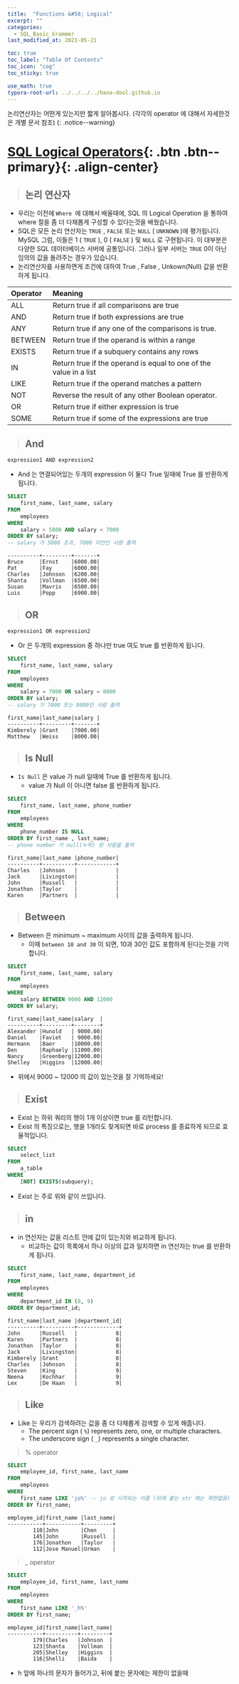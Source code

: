 ```yaml
---
title:  "Functions &#58; Logical"
excerpt: ""
categories:
  - SQL_Basic_Grammer
last_modified_at: 2021-05-21

toc: true
toc_label: "Table Of Contents"
toc_icon: "cog"
toc_sticky: true

use_math: true 
typora-root-url: ../../../../hana-dool.github.io
---
```


논리연산자는 어떤게 있는지만 짧게 알아봅시다. (각각의 operator 에 대해서 자세한것은 개별 문서 참조)
{: .notice--warning}

# [SQL Logical Operators](#link){: .btn .btn--primary}{: .align-center}

> ## 논리 연산자

- 우리는 이전에 `Where `에 대해서 배울때에, SQL 의 Logical Operation 을 통하여 where 절을 좀 더 다채롭게 구성할 수 있다는것을 배웠습니다. 
- SQL은 모든 논리 연산자는 `TRUE` , `FALSE` 또는 `NULL` ( `UNKNOWN` )에 평가됩니다. MySQL 그럼, 이들은 1 ( `TRUE` ), 0 ( `FALSE` ) 및 `NULL` 로 구현됩니다. 이 대부분은 다양한 SQL 데이터베이스 서버에 공통입니다. 그러나 일부 서버는 `TRUE` 0이 아닌 임의의 값을 돌려주는 경우가 있습니다.
- 논리연산자를 사용하면게 조건에 대하여 True , False , Unkown(Null) 값을 반환하게 됩니다.

| **Operator** | **Meaning**                                                  |
| :----------- | :----------------------------------------------------------- |
| ALL          | Return true if all comparisons are true                      |
| AND          | Return true if both expressions are true                     |
| ANY          | Return true if any one of the comparisons is true.           |
| BETWEEN      | Return true if the operand is within a range                 |
| EXISTS       | Return true if a subquery contains any rows                  |
| IN           | Return true if the operand is equal to one of the value in a list |
| LIKE         | Return true if the operand matches a pattern                 |
| NOT          | Reverse the result of any other Boolean operator.            |
| OR           | Return true if either expression is true                     |
| SOME         | Return true if some of the expressions are true              |

> ## And

```
expression1 AND expression2
```

- And 는 연결되어있는 두개의 expression 이 둘다 True 일때에 True 를 반환하게 됩니다. 

```sql
SELECT 
    first_name, last_name, salary
FROM
    employees
WHERE
    salary > 5000 AND salary < 7000
ORDER BY salary;
-- salary 가 5000 초과, 7000 미만인 사람 출력
```

```first_name|last_name|salary |
----------+---------+-------+
Bruce     |Ernst    |6000.00|
Pat       |Fay      |6000.00|
Charles   |Johnson  |6200.00|
Shanta    |Vollman  |6500.00|
Susan     |Mavris   |6500.00|
Luis      |Popp     |6900.00|
```

> ## OR

```
expression1 OR expression2
```

- Or 은 두개의 expression 중 하나만 true 여도 true 를 반환하게 됩니다. 

```sql
SELECT 
    first_name, last_name, salary
FROM
    employees
WHERE
    salary = 7000 OR salary = 8000
ORDER BY salary;
-- salary 가 7000 또는 8000인 사람 출력 
```

```
first_name|last_name|salary |
----------+---------+-------+
Kimberely |Grant    |7000.00|
Matthew   |Weiss    |8000.00|
```

> ## Is Null 

- `Is Null` 은 value 가 null 일때에 True 를 반환하게 됩니다. 
  - value 가 Null 이 아니면 false 를 반환하게 됩니다. 

```sql
SELECT 
    first_name, last_name, phone_number
FROM
    employees
WHERE
    phone_number IS NULL
ORDER BY first_name , last_name;
-- phone number 가 null(누락) 된 사람을 출력
```

```
first_name|last_name |phone_number|
----------+----------+------------+
Charles   |Johnson   |            |
Jack      |Livingston|            |
John      |Russell   |            |
Jonathon  |Taylor    |            |
Karen     |Partners  |            |
```

> ## Between

- Between 은 minimum ~ maximum 사이의 값을 출력하게 됩니다.
  - 이때 `between 10 and 30` 이 되면, 10과 30인 값도 포함하게 된다는것을 기억합니다.

```sql
SELECT 
    first_name, last_name, salary
FROM
    employees
WHERE
    salary BETWEEN 9000 AND 12000
ORDER BY salary;    
```

```
first_name|last_name|salary  |
----------+---------+--------+
Alexander |Hunold   | 9000.00|
Daniel    |Faviet   | 9000.00|
Hermann   |Baer     |10000.00|
Den       |Raphaely |11000.00|
Nancy     |Greenberg|12000.00|
Shelley   |Higgins  |12000.00|
```

- 위에서 9000 ~ 12000 의 값이 있는것을 잘 기억하세요!

> ## Exist

- Exist 는 하위 쿼리의 행이 1개 이상이면 true 를 리턴합니다.
- Exist 의 특징으로는, 행을 1개라도 찾게되면 바로 process 를 종료하게 되므로 효율적입니다.

```sql
SELECT 
    select_list
FROM
    a_table
WHERE
    [NOT] EXISTS(subquery);
```

- Exist 는 주로 위와 같이 쓰입니다.

> ## in

- in 연산자는 값을 리스트 안에 값이 있는지와 비교하게 됩니다.
  - 비교하는 값이 목록에서 하나 이상의 값과 일치하면 in 연산자는 true 를 반환하게 됩니다. 

```sql
SELECT 
    first_name, last_name, department_id
FROM
    employees
WHERE
    department_id IN (8, 9)
ORDER BY department_id;
```

```
first_name|last_name |department_id|
----------+----------+-------------+
John      |Russell   |            8|
Karen     |Partners  |            8|
Jonathon  |Taylor    |            8|
Jack      |Livingston|            8|
Kimberely |Grant     |            8|
Charles   |Johnson   |            8|
Steven    |King      |            9|
Neena     |Kochhar   |            9|
Lex       |De Haan   |            9|
```

> ## Like

- Like 는 우리가 검색하려는 값을 좀 더 다채롭게 검색할 수 있게 해줍니다.
  - The percent sign ( `%`) represents zero, one, or multiple characters.
  - The underscore sign ( `_`) represents a single character.

> % operator

```sql
SELECT 
    employee_id, first_name, last_name
FROM
    employees
WHERE
    first_name LIKE 'jo%' -- jo 로 시작되는 이름 (뒤에 붙는 str 에는 제한없음)
ORDER BY first_name;
```

```
employee_id|first_name |last_name|
-----------+-----------+---------+
        110|John       |Chen     |
        145|John       |Russell  |
        176|Jonathon   |Taylor   |
        112|Jose Manuel|Urman    |
```

> _ operator

```sql
SELECT 
    employee_id, first_name, last_name
FROM
    employees
WHERE
    first_name LIKE '_h%'
ORDER BY first_name;
```

```
employee_id|first_name|last_name|
-----------+----------+---------+
        179|Charles   |Johnson  |
        123|Shanta    |Vollman  |
        205|Shelley   |Higgins  |
        116|Shelli    |Baida    |
```

- h 앞에 하나의 문자가 들어가고, 뒤에 붙는 문자에는 제한이 없을때

